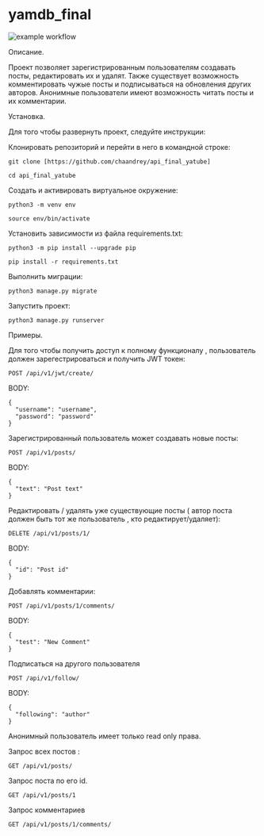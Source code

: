 # yamdb_final

![example workflow](https://github.com/chaandrey/yamdb_final/actions/workflows/yamdb_workflow.yml/badge.svg)

Описание. 


Проект позволяет зарегистрированным пользователям создавать посты, редактировать их и удалят.
Также существует возможность комментировать чужые посты и подписываться на обновления других авторов.
Анонимные пользователи имеют возможность читать посты и их комментарии.


Установка.


Для того чтобы развернуть проект, следуйте инструкции:

Клонировать репозиторий и перейти в него в командной строке:

```
git clone [https://github.com/chaandrey/api_final_yatube]
```

```
cd api_final_yatube
```

Cоздать и активировать виртуальное окружение:

```
python3 -m venv env
```

```
source env/bin/activate
```

Установить зависимости из файла requirements.txt:

```
python3 -m pip install --upgrade pip
```

```
pip install -r requirements.txt
```

Выполнить миграции:

```
python3 manage.py migrate
```

Запустить проект:

```
python3 manage.py runserver
```



Примеры.

Для того чтобы получить доступ к полному функционалу , пользователь должен зарегестрироваться и получить JWT токен:

```
POST /api/v1/jwt/create/
```
BODY:
```
{
  "username": "username",
  "password": "password"
}
```

Зарегистрированный пользователь может создавать новые посты:

```
POST /api/v1/posts/
```
BODY:
```
{
  "text": "Post text"
}
```
Редактировать / удалять уже существующие посты ( автор поста должен быть тот же пользователь , кто редактирует/удаляет):

```
DELETE /api/v1/posts/1/
```
BODY:
```
{
  "id": "Post id"
}
```


Добавлять комментарии:

```
POST /api/v1/posts/1/comments/
```
BODY:
```
{
  "test": "New Comment"
}
```

Подписаться на другого пользователя
```
POST /api/v1/follow/
```
BODY:
```
{
  "following": "author"
}
```



Анонимный пользователь имеет только read only права.


Запрос всех постов :

```
GET /api/v1/posts/
```


Запрос поста по его id.

```
GET /api/v1/posts/1
```


Запрос комментариев

```
GET /api/v1/posts/1/comments/
```
